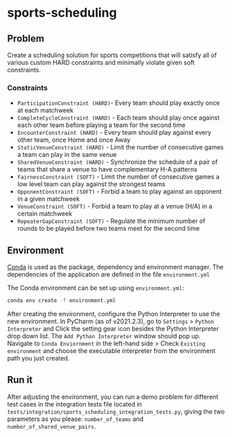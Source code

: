 # sports-scheduling

## Problem

Create a scheduling solution for sports competitions that will satisfy all of various custom HARD constraints and minimally violate given
soft constraints.

### Constraints

* `ParticipationConstraint (HARD)`- Every team should play exactly once at each matchweek
* `CompleteCycleConstraint (HARD)` - Each team should play once against each other team before playing a team for the second time
* `EncounterConstraint (HARD)` - Every team should play against every other team, once Home and once Away
* `StaticVenueConstraint (HARD)` - Limit the number of consecutive games a team can play in the same venue
* `SharedVenueConstraint (HARD)` - Synchronize the schedule of a pair of teams that share a venue to have complementary H-A patterns
* `FairnessConstraint (SOFT)` - Limit the number of consecutive games a low level team can play against the strongest teams 
* `OpponentConstraint (SOFT)` - Forbid a team to play against an opponent in a given matchweek
* `VenueConstraint (SOFT)` - Forbid a team to play at a venue (H/A) in a certain matchweek
* `RepeaterGapConstraint (SOFT)` - Regulate the minimum number of rounds to be played before two teams meet for the second time


## Environment

[Conda](https://conda.io/) is used as the package, dependency and environment manager. The dependencies of the application are defined in
the file `environment.yml`

The Conda environment can be set up using `environment.yml`:

```bash
conda env create -f environment.yml
```

After creating the environment, configure the Python Interpreter to use the new environment. In PyCharm (as of v2021.2.3), go to
`Settings` > `Python Interpreter` and Click the setting gear icon besides the Python Interpreter drop down list.
The `Add Python Interpreter` window should pop up.  
Navigate to `Conda Enviornment` in the left-hand side > Check `Existing environment` and choose the executable interpreter from the
environment path you just created.

## Run it

After adjusting the environment, you can run a demo problem for different test cases in the integration tests file located in 
`tests/integration/sports_scheduling_integration_tests.py`, giving the two parameters as you please: `number_of_teams` and 
`number_of_shared_venue_pairs`.
